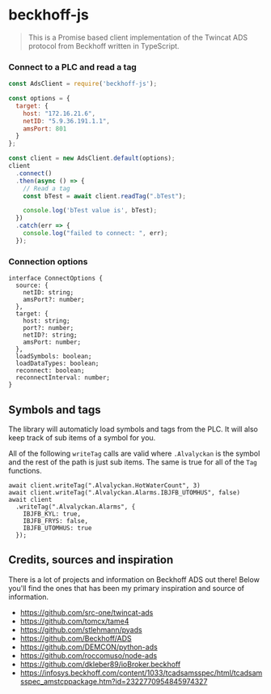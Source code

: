 
beckhoff-js
=======

> This is a Promise based client implementation of the Twincat ADS protocol from Beckhoff written in TypeScript.

### Connect to a PLC and read a tag

```javascript
const AdsClient = require('beckhoff-js');

const options = {
  target: {
    host: "172.16.21.6",
    netID: "5.9.36.191.1.1",
    amsPort: 801
  }
};

const client = new AdsClient.default(options);
client
  .connect()
  .then(async () => {
    // Read a tag
    const bTest = await client.readTag(".bTest");

    console.log('bTest value is', bTest);
  })
  .catch(err => {
    console.log("failed to connect: ", err);
  });
```

### Connection options
```
interface ConnectOptions {
  source: {
    netID: string;
    amsPort?: number;
  },
  target: {
    host: string;
    port?: number;
    netID?: string;
    amsPort: number;
  },
  loadSymbols: boolean;
  loadDataTypes: boolean;
  reconnect: boolean;
  reconnectInterval: number;
}
```

## Symbols and tags
The library will automaticly load symbols and tags from the PLC. It will also keep track of sub items of a symbol for you.

All of the following `writeTag` calls are valid where `.Alvalyckan` is the symbol and the rest of the path is just sub items. The same is true for all of the `Tag` functions.

```
await client.writeTag(".Alvalyckan.HotWaterCount", 3)
await client.writeTag(".Alvalyckan.Alarms.IBJFB_UTOMHUS", false)
await client
  .writeTag(".Alvalyckan.Alarms", {
    IBJFB_KYL: true,
    IBJFB_FRYS: false,
    IBJFB_UTOMHUS: true
  });
```

## Credits, sources and inspiration

There is a lot of projects and information on Beckhoff ADS out there! Below you'll find the ones that has been my primary inspiration and source of information.

* https://github.com/src-one/twincat-ads
* https://github.com/tomcx/tame4
* https://github.com/stlehmann/pyads
* https://github.com/Beckhoff/ADS
* https://github.com/DEMCON/python-ads
* https://github.com/roccomuso/node-ads
* https://github.com/dkleber89/ioBroker.beckhoff
* https://infosys.beckhoff.com/content/1033/tcadsamsspec/html/tcadsamsspec_amstcppackage.htm?id=2322770954845974327

